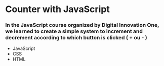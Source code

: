 

# Counter with JavaScript

### In the JavaScript course organized by Digital Innovation One, we learned to create a simple system to increment and decrement according to which button is clicked  ( + ou - )

* JavaScript
* CSS
* HTML